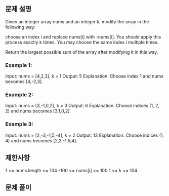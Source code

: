 ## 문제 설명

Given an integer array nums and an integer k, modify the array in the following way:

choose an index i and replace nums[i] with -nums[i].
You should apply this process exactly k times. You may choose the same index i multiple times.

Return the largest possible sum of the array after modifying it in this way.

### Example 1:

Input: nums = [4,2,3], k = 1
Output: 5
Explanation: Choose index 1 and nums becomes [4,-2,3].

### Example 2:

Input: nums = [3,-1,0,2], k = 3
Output: 6
Explanation: Choose indices (1, 2, 2) and nums becomes [3,1,0,2].

### Example 3:

Input: nums = [2,-3,-1,5,-4], k = 2
Output: 13
Explanation: Choose indices (1, 4) and nums becomes [2,3,-1,5,4].

## 제한사항

1 <= nums.length <= 104
-100 <= nums[i] <= 100
1 <= k <= 104

## 문제 풀이
